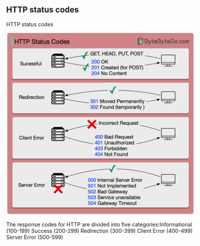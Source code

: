 ## HTTP status codes
HTTP status codes<p>
  <img src="../images/http-status-code.jpg" style="width: 540px" />
</p>
The response codes for HTTP are divided into five categories:Informational (100-199) 
Success (200-299) 
Redirection (300-399) 
Client Error (400-499) 
Server Error (500-599)